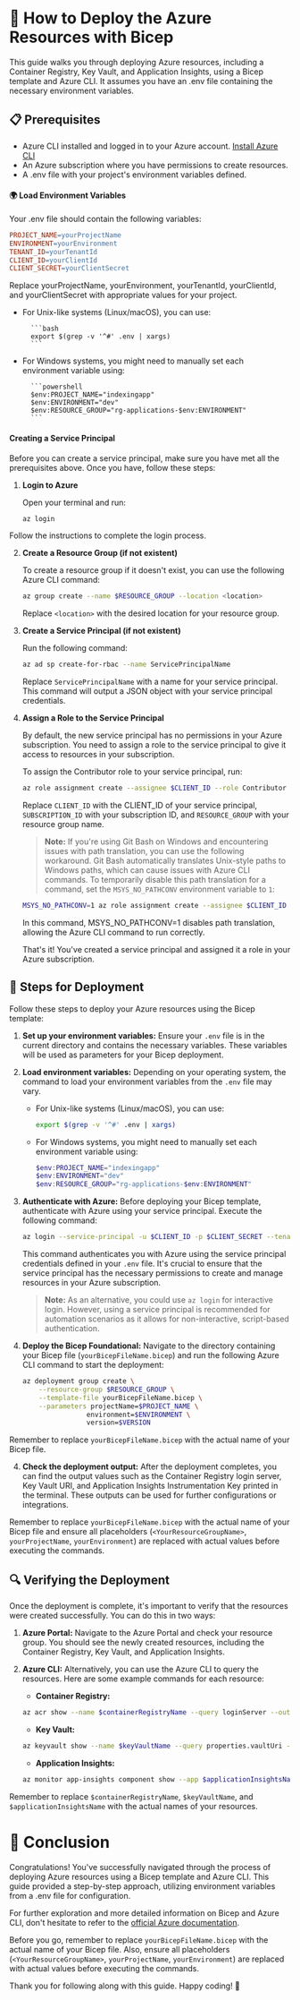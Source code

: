 # 🚀 How to Deploy the Azure Resources with Bicep

This guide walks you through deploying Azure resources, including a Container Registry, Key Vault, and Application Insights, using a Bicep template and Azure CLI. It assumes you have an .env file containing the necessary environment variables.

## 📋 Prerequisites

- Azure CLI installed and logged in to your Azure account. [Install Azure CLI](https://docs.microsoft.com/cli/azure/install-azure-cli)
- An Azure subscription where you have permissions to create resources.
- A .env file with your project's environment variables defined.


#### 🌍 Load Environment Variables

Your .env file should contain the following variables:

```makefile
PROJECT_NAME=yourProjectName
ENVIRONMENT=yourEnvironment
TENANT_ID=yourTenantId
CLIENT_ID=yourClientId
CLIENT_SECRET=yourClientSecret
```

Replace yourProjectName, yourEnvironment, yourTenantId, yourClientId, and yourClientSecret with appropriate values for your project.

- For Unix-like systems (Linux/macOS), you can use:

        ```bash
        export $(grep -v '^#' .env | xargs)
        ```

- For Windows systems, you might need to manually set each environment variable using:

        ```powershell
        $env:PROJECT_NAME="indexingapp"
        $env:ENVIRONMENT="dev"
        $env:RESOURCE_GROUP="rg-applications-$env:ENVIRONMENT"
        ```

#### Creating a Service Principal

Before you can create a service principal, make sure you have met all the prerequisites above. Once you have, follow these steps:

1. **Login to Azure**

    Open your terminal and run:

    ```bash
    az login
    ```

Follow the instructions to complete the login process.

2. **Create a Resource Group (if not existent)**

    To create a resource group if it doesn't exist, you can use the following Azure CLI command:

    ```bash
    az group create --name $RESOURCE_GROUP --location <location>
    ```

    Replace `<location>` with the desired location for your resource group.

3. **Create a Service Principal (if not existent)**

    Run the following command:

    ```bash
    az ad sp create-for-rbac --name ServicePrincipalName
    ```

    Replace `ServicePrincipalName` with a name for your service principal. This command will output a JSON object with your service principal credentials.

4. **Assign a Role to the Service Principal**

    By default, the new service principal has no permissions in your Azure subscription. You need to assign a role to the service principal to give it access to resources in your subscription.

    To assign the Contributor role to your service principal, run:

    ```bash
    az role assignment create --assignee $CLIENT_ID --role Contributor --scope /subscriptions/$SUBSCRIPTION_ID/resourceGroups/$RESOURCE_GROUP
    ```

    Replace `CLIENT_ID` with the CLIENT_ID of your service principal, `SUBSCRIPTION_ID` with your subscription ID, and `RESOURCE_GROUP` with your resource group name.

    > **Note:** If you're using Git Bash on Windows and encountering issues with path translation, you can use the following workaround. Git Bash automatically translates Unix-style paths to Windows paths, which can cause issues with Azure CLI commands. To temporarily disable this path translation for a command, set the `MSYS_NO_PATHCONV` environment variable to `1`:

    ```bash
    MSYS_NO_PATHCONV=1 az role assignment create --assignee $CLIENT_ID --role Contributor --scope /subscriptions/$SUBSCRIPTION_ID/resourceGroups/
    ```
    In this command, MSYS_NO_PATHCONV=1 disables path translation, allowing the Azure CLI command to run correctly.

    That's it! You've created a service principal and assigned it a role in your Azure subscription.

## 🚦 Steps for Deployment

Follow these steps to deploy your Azure resources using the Bicep template:

1. **Set up your environment variables:** Ensure your `.env` file is in the current directory and contains the necessary variables. These variables will be used as parameters for your Bicep deployment.

2. **Load environment variables:** Depending on your operating system, the command to load your environment variables from the `.env` file may vary.

    - For Unix-like systems (Linux/macOS), you can use:

        ```bash
        export $(grep -v '^#' .env | xargs)
        ```

    - For Windows systems, you might need to manually set each environment variable using:

        ```powershell
        $env:PROJECT_NAME="indexingapp"
        $env:ENVIRONMENT="dev"
        $env:RESOURCE_GROUP="rg-applications-$env:ENVIRONMENT"
        ```

3. **Authenticate with Azure:** Before deploying your Bicep template, authenticate with Azure using your service principal. Execute the following command:

    ```bash
    az login --service-principal -u $CLIENT_ID -p $CLIENT_SECRET --tenant $TENANT_ID
    ```

    This command authenticates you with Azure using the service principal credentials defined in your `.env` file. It's crucial to ensure that the service principal has the necessary permissions to create and manage resources in your Azure subscription.

    > **Note:** As an alternative, you could use `az login` for interactive login. However, using a service principal is recommended for automation scenarios as it allows for non-interactive, script-based authentication.

4. **Deploy the Bicep Foundational:** Navigate to the directory containing your Bicep file (`yourBicepFileName.bicep`) and run the following Azure CLI command to start the deployment:

    ```bash
    az deployment group create \
        --resource-group $RESOURCE_GROUP \
        --template-file yourBicepFileName.bicep \
        --parameters projectName=$PROJECT_NAME \
                    environment=$ENVIRONMENT \
                    version=$VERSION
    ```

Remember to replace `yourBicepFileName.bicep` with the actual name of your Bicep file.

4. **Check the deployment output:** After the deployment completes, you can find the output values such as the Container Registry login server, Key Vault URI, and Application Insights Instrumentation Key printed in the terminal. These outputs can be used for further configurations or integrations.

Remember to replace `yourBicepFileName.bicep` with the actual name of your Bicep file and ensure all placeholders (`<YourResourceGroupName>`, `yourProjectName`, `yourEnvironment`) are replaced with actual values before executing the commands.

## 🔍 Verifying the Deployment

Once the deployment is complete, it's important to verify that the resources were created successfully. You can do this in two ways:

1. **Azure Portal:** Navigate to the Azure Portal and check your resource group. You should see the newly created resources, including the Container Registry, Key Vault, and Application Insights.

2. **Azure CLI:** Alternatively, you can use the Azure CLI to query the resources. Here are some example commands for each resource:

    - **Container Registry:**

    ```bash
    az acr show --name $containerRegistryName --query loginServer --output tsv
    ```

    - **Key Vault:**

    ```bash
    az keyvault show --name $keyVaultName --query properties.vaultUri --output tsv
    ```

    - **Application Insights:**

    ```bash
    az monitor app-insights component show --app $applicationInsightsName --query connectionString --output tsv
    ```

Remember to replace `$containerRegistryName`, `$keyVaultName`, and `$applicationInsightsName` with the actual names of your resources.

# 🎉 Conclusion

Congratulations! You've successfully navigated through the process of deploying Azure resources using a Bicep template and Azure CLI. This guide provided a step-by-step approach, utilizing environment variables from a .env file for configuration.

For further exploration and more detailed information on Bicep and Azure CLI, don't hesitate to refer to the [official Azure documentation](https://docs.microsoft.com/en-us/azure/developer/).

Before you go, remember to replace `yourBicepFileName.bicep` with the actual name of your Bicep file. Also, ensure all placeholders (`<YourResourceGroupName>`, `yourProjectName`, `yourEnvironment`) are replaced with actual values before executing the commands.

Thank you for following along with this guide. Happy coding! 🚀
